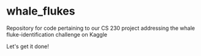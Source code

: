 # whale_flukes

Repository for code pertaining to our CS 230 project addressing the whale fluke-identification challenge on Kaggle

Let's get it done!
